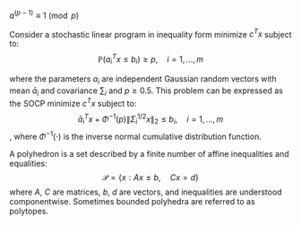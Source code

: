 $a^{(p-1)} \equiv 1\pmod{p}$

Consider a stochastic linear program in inequality form
minimize $c^{T} x$
subject to:
$$\mathbb{P}\left(a_{i}^{T} x \leq b_{i}\right) \geq p, \quad i=1, \ldots, m$$

where the parameters $a_i$ are independent Gaussian random vectors with mean $\bar{a}_i$ and covariance $\sum_i$  and $p \geq 0.5$. This problem can be expressed as the SOCP
minimize $c^{T} x$
subject to:
$$\bar{a}_{i}^{T} x+\Phi^{-1}(p)\left\|\Sigma_{i}^{1 / 2} x\right\|_{2} \leq b_{i}, \quad i=1, \ldots, m$$
, where $\Phi^{−1}(⋅)$ is the inverse normal cumulative distribution function.

A polyhedron is a set described by a finite number of affine inequalities and equalities:
$$\mathcal{P}=\{x: A x \leq b, \quad C x=d\}$$
where $A$, $C$ are matrices, $b$, $d$ are vectors, and inequalities are understood componentwise. Sometimes bounded polyhedra are referred to as polytopes.
